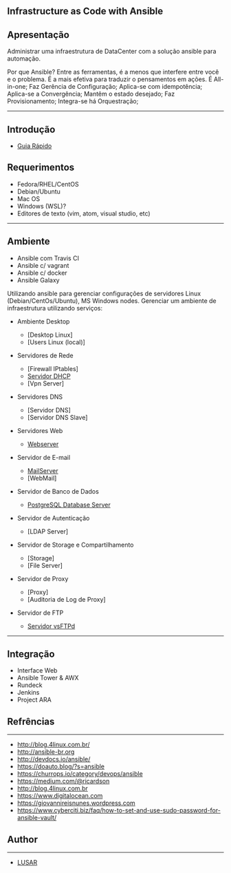 ## Infrastructure as Code with Ansible

## Apresentação

Administrar uma infraestrutura de DataCenter com a solução ansible para automação.

Por que Ansible?
Entre as ferramentas, é a menos que interfere entre você e o problema. É a mais efetiva para traduzir o pensamentos em ações.
É All-in-one;
Faz Gerência de Configuração;
Aplica-se com idempotência;
Aplica-se a Convergência;
Mantêm o estado desejado;
Faz Provisionamento;
Integra-se há Orquestração;

-----------    

## Introdução
- [Guia Rápido](https://github.com/wluisaraujo/iac-ansible/blob/master/WELCOME.md)

## Requerimentos

  - Fedora/RHEL/CentOS
  - Debian/Ubuntu
  - Mac OS
  - Windows (WSL)?
  - Editores de texto (vim, atom, visual studio, etc)
-----------

## Ambiente

  - Ansible com Travis CI
  - Ansible c/ vagrant
  - Ansible c/ docker
  - Ansible Galaxy

  Utilizando ansible para gerenciar configurações de servidores Linux (Debian/CentOs/Ubuntu), MS Windows nodes.
Gerenciar um ambiente de infraestrutura utilizando serviços:

* Ambiente Desktop
  * [Desktop Linux]
  * [Users Linux (local)]
  
* Servidores de Rede
  * [Firewall IPtables]
  * [Servidor DHCP](https://github.com/wluisaraujo/iac-ansible-dhcp-server.git)
  * [Vpn Server]
  
* Servidores DNS
  * [Servidor DNS]
  * [Servidor DNS Slave]
  
*  Servidores Web
   * [Webserver](http://localhost)
   
* Servidor de E-mail   
   * [MailServer](https://github.com/wluisaraujo/iac-ansible-postfix.git)
   * [WebMail]
   
* Servidor de Banco de Dados   
  * [PostgreSQL Database Server](https://github.com/wluisaraujo/iac-ansible-postgresql.git)
  
* Servidor de Autenticação
  * [LDAP Server]
  
* Servidor de Storage e Compartilhamento
  * [Storage]
  * [File Server]
  
* Servidor de Proxy  
  * [Proxy]
  * [Auditoria de Log de Proxy]
  
* Servidor de FTP
  * [Servidor vsFTPd](https://github.com/wluisaraujo/iac-ansible-vsftpd.git)
-----------

## Integração
  - Interface Web
  - Ansible Tower & AWX
  - Rundeck
  - Jenkins
  - Project ARA
		
## Refrências
-----------

* http://blog.4linux.com.br/
* http://ansible-br.org
* http://devdocs.io/ansible/
* https://doauto.blog/?s=ansible
* https://churrops.io/category/devops/ansible
* https://medium.com/@ricardson
* http://blog.4linux.com.br
* https://www.digitalocean.com
* https://giovannireisnunes.wordpress.com
* https://www.cyberciti.biz/faq/how-to-set-and-use-sudo-password-for-ansible-vault/

## Author
-----------
* [LUSAR](http://linkedin.com/in/wluisaraujo)
